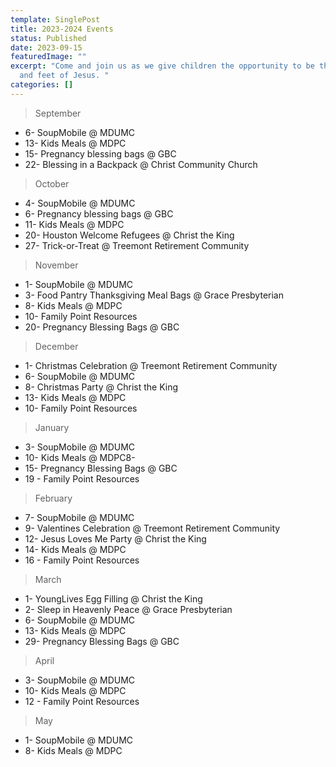 ```yaml
---
template: SinglePost
title: 2023-2024 Events
status: Published
date: 2023-09-15
featuredImage: ""
excerpt: "Come and join us as we give children the opportunity to be the hands
  and feet of Jesus. "
categories: []
---
```

> September

* 6- SoupMobile @ MDUMC 
* 13- Kids Meals @ MDPC
* 15- Pregnancy blessing bags @ GBC
* 22- Blessing in a Backpack @ Christ Community Church 

> October

* 4- SoupMobile @ MDUMC 
* 6- Pregnancy blessing bags @ GBC
* 11- Kids Meals @ MDPC
* 20- Houston Welcome Refugees @ Christ the King
* 27- Trick-or-Treat @ Treemont Retirement Community  

> November

* 1- SoupMobile @ MDUMC 
* 3- Food Pantry Thanksgiving Meal Bags @ Grace Presbyterian 
* 8- Kids Meals @ MDPC
* 10- Family Point Resources 
* 20- Pregnancy Blessing Bags @ GBC

> December

* 1-  Christmas Celebration @ Treemont Retirement Community 
* 6- SoupMobile @ MDUMC
* 8- Christmas Party @ Christ the King 
* 13- Kids Meals @ MDPC
* 10- Family Point Resources 

> January

* 3- SoupMobile @ MDUMC 
* 10- Kids Meals @ MDPC8- 
* 15- Pregnancy Blessing Bags @ GBC
* 19 - Family Point Resources 

> February 

* 7- SoupMobile @ MDUMC 
* 9- Valentines Celebration @ Treemont Retirement Community 
* 12- Jesus Loves Me Party @ Christ the King
* 14- Kids Meals @ MDPC 
* 16 - Family Point Resources 

> March

* 1- YoungLives Egg Filling @ Christ the King
* 2- Sleep in Heavenly Peace @ Grace Presbyterian 
* 6- SoupMobile @ MDUMC 
* 13- Kids Meals @ MDPC 
* 29- Pregnancy Blessing Bags @ GBC

> April

* 3- SoupMobile @ MDUMC 
* 10- Kids Meals @ MDPC
* 12 - Family Point Resources 

> May

* 1- SoupMobile @ MDUMC 
* 8- Kids Meals @ MDPC
